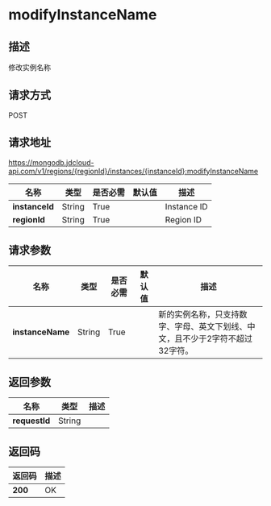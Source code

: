 # modifyInstanceName


## 描述
修改实例名称

## 请求方式
POST

## 请求地址
https://mongodb.jdcloud-api.com/v1/regions/{regionId}/instances/{instanceId}:modifyInstanceName

|名称|类型|是否必需|默认值|描述|
|---|---|---|---|---|
|**instanceId**|String|True| |Instance ID|
|**regionId**|String|True| |Region ID|

## 请求参数
|名称|类型|是否必需|默认值|描述|
|---|---|---|---|---|
|**instanceName**|String|True| |新的实例名称，只支持数字、字母、英文下划线、中文，且不少于2字符不超过32字符。|


## 返回参数
|名称|类型|描述|
|---|---|---|
|**requestId**|String| |


## 返回码
|返回码|描述|
|---|---|
|**200**|OK|
